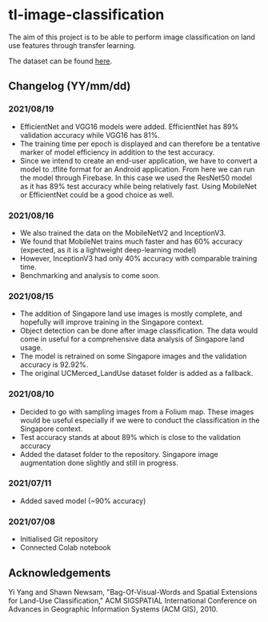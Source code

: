 # tl-image-classification

The aim of this project is to be able to perform image classification on land use features through transfer learning.

The dataset can be found [here](http://weegee.vision.ucmerced.edu/datasets/landuse.html).

## Changelog (YY/mm/dd)

### 2021/08/19
- EfficientNet and VGG16 models were added. EfficientNet has 89% validation accuracy while VGG16 has 81%.
- The training time per epoch is displayed and can therefore be a tentative marker of model efficiency in addition to the test accuracy.
- Since we intend to create an end-user application, we have to convert a model to .tflite format for an Android application. From here we can run the model through Firebase. In this case we used the ResNet50 model as it has 89% test accuracy while being relatively fast. Using MobileNet or EfficientNet could be a good choice as well.

### 2021/08/16
- We also trained the data on the MobileNetV2 and InceptionV3. 
- We found that MobileNet trains much faster and has 60% accuracy (expected, as it is a lightweight deep-learning model)
- However, InceptionV3 had only 40% accuracy with comparable training time.
- Benchmarking and analysis to come soon.

### 2021/08/15

- The addition of Singapore land use images is mostly complete, and hopefully will improve training in the Singapore context.
- Object detection can be done after image classification. The data would come in useful for a comprehensive data analysis of Singapore land usage.
- The model is retrained on some Singapore images and the validation accuracy is 92.92%.
- The original UCMerced_LandUse dataset folder is added as a fallback.

### 2021/08/10

- Decided to go with sampling images from a Folium map. These images would be useful especially if we were to conduct the classification in the Singapore context.
- Test accuracy stands at about 89% which is close to the validation accuracy 
- Added the dataset folder to the repository. Singapore image augmentation done slightly and still in progress.

### 2021/07/11

- Added saved model (~90% accuracy)

### 2021/07/08

- Initialised Git repository
- Connected Colab notebook

## Acknowledgements

Yi Yang and Shawn Newsam, "Bag-Of-Visual-Words and Spatial Extensions for Land-Use Classification," ACM SIGSPATIAL International Conference on Advances in Geographic Information Systems (ACM GIS), 2010.
